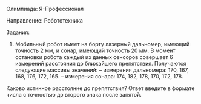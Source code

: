 Олимпиада: Я-Профессионал

Направление: Робототехника

Задания:

1) Мобильный робот имеет на борту лазерный дальномер, имеющий точность 2 мм, и сонар, имеющий точность 20 мм.
В момент остановки робота каждый из данных сенсоров совершает 6 измерений расстояния до ближайшего препятствия.
Получаются следующие массивы значений:
– измерения дальномера: 170, 167, 168, 176, 172, 165.
– измерения сонара: 174, 182, 178, 170, 172, 178.

Каково истинное расстояние до препятствия? Ответ введите в формате числа с точностью до второго знака после запятой.
